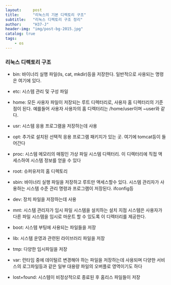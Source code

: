 ```yaml
---
layout:     post
title:      "리눅스의 기본 디렉토리 구조"
subtitle:   "리눅스 디렉토리 구조 정리"
author:     "H37-J"
header-img: "img/post-bg-2015.jpg"
catalog: true
tags:
    - os
---
```


### 리눅스 디렉토리 구조

* bin: 바이너리 실행 파일(ls, cat, mkdir)등을 저장한다. 일반적으로 사용되는 명령은 여기에 있다.
  
* etc: 시스템 관리 및 구성 파일  
  
* home: 모든 사용자 파일이 저장되는 루트 디렉터리로, 사용자 홈 디렉터리의 기준점이 된다. 예를들어 사용자 사용자의 홈 디렉터리는 /home/user이며 ~user와 같다.

* usr: 시스템 응용 프로그램을 저장하는데 사용

* opt: 추가로 설치된 선택적 응용 프로그램 패키지가 있는 곳. 여기에 tomcat등이 들어간다

* proc: 시스템 메모리의 매핑인 가상 파일 시스템 디렉터리. 이 디렉터리에 직접 액세스하여 시스템 정보를 얻을 수 있다

* root: 슈퍼유저의 홈 디렉토리

* sbin: 바이너리 실행 파일을 저장하고 루트만 액세스할수 있다. 시스템 관리자가 사용하는 시스템 수준 관리 명령과 프로그램이 저장된다. ifconfig등

* dev: 장치 파일을 저장하는데 사용

* mnt: 시스템 관리자가 임시 파일 시스템을 
설치하는 설치 지점 시스템은 사용자가 다른 파일 시스템을 임시로 마운트 할 수 있도록 이 디렉터리를 제공한다.

* boot: 시스템 부팅에 사용되는 파일들을 저장

* lib: 시스템 운영과 관련된 라이브러리 파일을 저장

* tmp: 다양한 임시파일을 저장

* var: 런타임 중에 데이털르 변경해야 하는 파일을 저장하는데 사용되며 다양한 서비스의 로그파일등과 같은 일부 대용량 파일의 오버플로 영역이기도 하다

* lost+found: 시스템이 비정상적으로 종료된 후 홈리스 파일들이 저장
